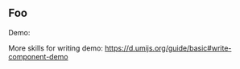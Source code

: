 
## Foo

Demo:


More skills for writing demo: https://d.umijs.org/guide/basic#write-component-demo
